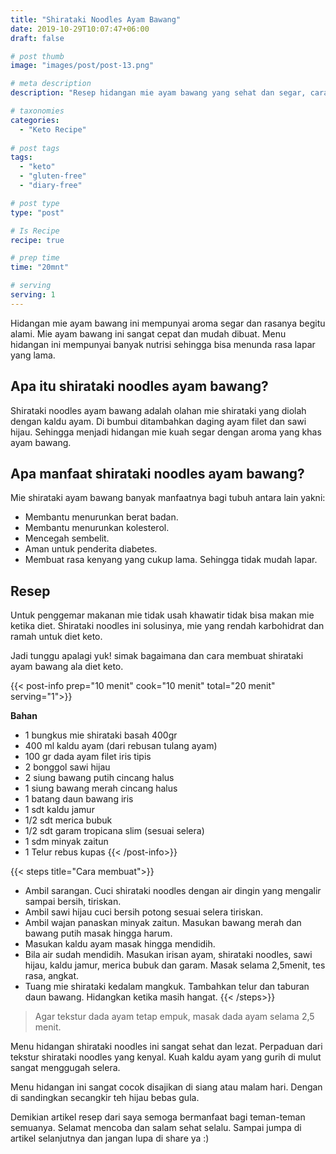 ```yaml
---
title: "Shirataki Noodles Ayam Bawang"
date: 2019-10-29T10:07:47+06:00
draft: false

# post thumb
image: "images/post/post-13.png"

# meta description
description: "Resep hidangan mie ayam bawang yang sehat dan segar, cara membuatnya simple dan layak untuk di komsumsi sehari-sehari."

# taxonomies
categories:
  - "Keto Recipe"
  
# post tags
tags:
  - "keto"
  - "gluten-free"
  - "diary-free"

# post type
type: "post"

# Is Recipe
recipe: true

# prep time
time: "20mnt"

# serving
serving: 1
---
```


Hidangan mie ayam bawang ini mempunyai aroma segar dan rasanya begitu alami. Mie ayam bawang ini sangat cepat dan mudah dibuat. Menu hidangan ini mempunyai banyak nutrisi sehingga bisa menunda rasa lapar yang lama.

## Apa itu shirataki noodles ayam bawang?

Shirataki noodles ayam bawang adalah olahan mie shirataki yang diolah dengan kaldu ayam. Di bumbui ditambahkan daging ayam filet dan sawi hijau. Sehingga menjadi hidangan mie kuah segar dengan aroma yang khas ayam bawang.

## Apa manfaat shirataki noodles ayam bawang?

Mie shirataki ayam bawang banyak manfaatnya bagi tubuh antara lain yakni:
- Membantu menurunkan berat badan.
- Membantu menurunkan kolesterol.
- Mencegah sembelit.
- Aman untuk penderita diabetes.
- Membuat rasa kenyang yang cukup lama. Sehingga tidak mudah lapar.

## Resep

Untuk penggemar makanan mie tidak usah khawatir tidak bisa makan mie ketika diet. Shirataki noodles ini solusinya, mie yang rendah karbohidrat dan ramah untuk diet keto. 

Jadi tunggu apalagi yuk! simak bagaimana dan cara membuat shirataki ayam bawang ala diet keto.

{{< post-info prep="10 menit" cook="10 menit" total="20 menit" serving="1">}}

__Bahan__

- 1 bungkus mie shirataki basah 400gr
- 400 ml kaldu ayam (dari rebusan tulang ayam)
- 100 gr dada ayam filet iris tipis
- 2 bonggol sawi hijau
- 2 siung bawang putih cincang halus
- 1 siung bawang merah cincang halus
- 1 batang daun bawang iris
- 1 sdt kaldu jamur
- 1/2 sdt merica bubuk
- 1/2 sdt garam tropicana slim (sesuai selera)
- 1 sdm minyak zaitun
- 1 Telur rebus kupas
{{< /post-info>}}

{{< steps title="Cara membuat">}}
- Ambil sarangan. Cuci shirataki noodles dengan air dingin yang mengalir sampai bersih, tiriskan.
- Ambil sawi hijau cuci bersih potong sesuai selera tiriskan.
- Ambil wajan panaskan minyak zaitun. Masukan bawang merah dan bawang putih masak hingga harum.
- Masukan kaldu ayam masak hingga mendidih.
- Bila air sudah mendidih. Masukan irisan ayam, shirataki noodles, sawi hijau, kaldu jamur, merica bubuk dan garam. Masak selama 2,5menit, tes rasa, angkat.
- Tuang mie shirataki kedalam mangkuk. Tambahkan telur dan taburan daun bawang. Hidangkan ketika masih hangat.
{{< /steps>}}

>Agar tekstur dada ayam tetap empuk, masak dada ayam selama 2,5 menit.


Menu hidangan shirataki noodles ini sangat sehat dan lezat. Perpaduan dari tekstur shirataki noodles yang kenyal. Kuah kaldu ayam yang gurih di mulut sangat menggugah selera. 

Menu hidangan ini sangat cocok disajikan di siang atau malam hari. Dengan di sandingkan secangkir teh hijau bebas gula.

Demikian artikel resep dari saya semoga bermanfaat bagi teman-teman semuanya. Selamat mencoba dan salam sehat selalu. Sampai jumpa di artikel selanjutnya dan jangan lupa di share ya :)